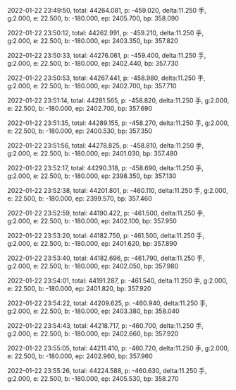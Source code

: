 2022-01-22 23:49:50, total: 44264.081, p: -459.020, delta:11.250 手, g:2.000, e: 22.500, b: -180.000, ep: 2405.700, bp: 358.090

2022-01-22 23:50:12, total: 44262.991, p: -459.210, delta:11.250 手, g:2.000, e: 22.500, b: -180.000, ep: 2403.350, bp: 357.820

2022-01-22 23:50:33, total: 44276.061, p: -459.400, delta:11.250 手, g:2.000, e: 22.500, b: -180.000, ep: 2402.440, bp: 357.730

2022-01-22 23:50:53, total: 44267.441, p: -458.980, delta:11.250 手, g:2.000, e: 22.500, b: -180.000, ep: 2402.700, bp: 357.710

2022-01-22 23:51:14, total: 44281.565, p: -458.820, delta:11.250 手, g:2.000, e: 22.500, b: -180.000, ep: 2402.700, bp: 357.690

2022-01-22 23:51:35, total: 44289.155, p: -458.270, delta:11.250 手, g:2.000, e: 22.500, b: -180.000, ep: 2400.530, bp: 357.350

2022-01-22 23:51:56, total: 44278.825, p: -458.810, delta:11.250 手, g:2.000, e: 22.500, b: -180.000, ep: 2401.030, bp: 357.480

2022-01-22 23:52:17, total: 44290.318, p: -458.690, delta:11.250 手, g:2.000, e: 22.500, b: -180.000, ep: 2398.350, bp: 357.130

2022-01-22 23:52:38, total: 44201.801, p: -460.110, delta:11.250 手, g:2.000, e: 22.500, b: -180.000, ep: 2399.570, bp: 357.460

2022-01-22 23:52:59, total: 44190.422, p: -461.500, delta:11.250 手, g:2.000, e: 22.500, b: -180.000, ep: 2402.100, bp: 357.950

2022-01-22 23:53:20, total: 44182.750, p: -461.500, delta:11.250 手, g:2.000, e: 22.500, b: -180.000, ep: 2401.620, bp: 357.890

2022-01-22 23:53:40, total: 44182.696, p: -461.790, delta:11.250 手, g:2.000, e: 22.500, b: -180.000, ep: 2402.050, bp: 357.980

2022-01-22 23:54:01, total: 44191.287, p: -461.540, delta:11.250 手, g:2.000, e: 22.500, b: -180.000, ep: 2401.820, bp: 357.920

2022-01-22 23:54:22, total: 44209.625, p: -460.940, delta:11.250 手, g:2.000, e: 22.500, b: -180.000, ep: 2403.380, bp: 358.040

2022-01-22 23:54:43, total: 44218.717, p: -460.700, delta:11.250 手, g:2.000, e: 22.500, b: -180.000, ep: 2402.660, bp: 357.920

2022-01-22 23:55:05, total: 44211.410, p: -460.720, delta:11.250 手, g:2.000, e: 22.500, b: -180.000, ep: 2402.960, bp: 357.960

2022-01-22 23:55:26, total: 44224.588, p: -460.630, delta:11.250 手, g:2.000, e: 22.500, b: -180.000, ep: 2405.530, bp: 358.270